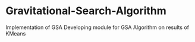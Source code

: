 # Gravitational-Search-Algorithm
Implementation of GSA
Developing module for GSA Algorithm on results of KMeans
